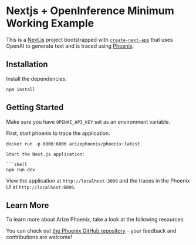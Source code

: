 # Nextjs + OpenInference Minimum Working Example

This is a [Next.js](https://nextjs.org/) project bootstrapped with [`create-next-app`](https://github.com/vercel/next.js/tree/canary/packages/create-next-app) that uses OpenAI to generate text and is traced using [Phoenix](https://github.com/Arize-ai/phoenix).

## Installation

Install the dependencies:

```shell
npm install
```

## Getting Started

Make sure you have `OPENAI_API_KEY` set as an environment variable.

First, start phoenix to trace the application.

````shell
docker run -p 6006:6006 arizephoenix/phoenix:latest

Start the Next.js application:

```shell
npm run dev
````

View the application at `http://localhost:3000` and the traces in the Phoenix UI at `http://localhost:6006`.

## Learn More

To learn more about Arize Phoenix, take a look at the following resources:

You can check out [the Phoenix GitHub repository](https://github.com/Arize-ai/phoenix) - your feedback and contributions are welcome!
